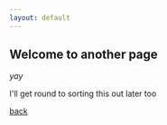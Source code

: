 ```yaml
---
layout: default
---
```


## Welcome to another page

_yay_

I'll get round to sorting this out later too

[back](./)
